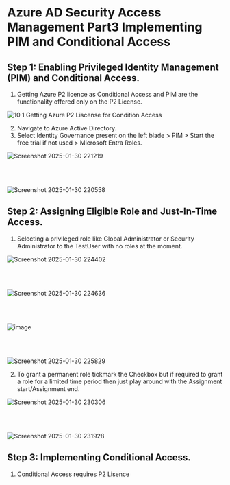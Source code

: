 # Azure AD Security Access Management Part3 Implementing PIM and Conditional Access
## Step 1: Enabling Privileged Identity Management (PIM) and Conditional Access.
1. Getting Azure P2 licence as Conditional Access and PIM are the functionality offered only on the P2 License.

![10 1 Getting Azure P2 Liscense for Condition Access](https://github.com/user-attachments/assets/b0744900-c806-4a05-bb3c-0b8df35297f6)


2. Navigate to Azure Active Directory.
3. Select Identity Governance present on the left blade > PIM > Start the free trial if not used > Microsoft Entra Roles.

![Screenshot 2025-01-30 221219](https://github.com/user-attachments/assets/4694830e-d81b-41e5-bfd8-d2d1a43474b7)

<br><br>

![Screenshot 2025-01-30 220558](https://github.com/user-attachments/assets/2b34acf9-03d4-4991-a1ab-7b93172d4706)




## Step 2: Assigning Eligible Role and Just-In-Time Access.

1. Selecting a privileged role like Global Administrator or Security Administrator to the TestUser with no roles at the moment.
 
![Screenshot 2025-01-30 224402](https://github.com/user-attachments/assets/f9a35a24-e21b-47d4-ba33-9b3c6e111a8b)

<br><br>

![Screenshot 2025-01-30 224636](https://github.com/user-attachments/assets/3531637e-b560-4d95-af59-a5a62244b28f)

<br><br>

![image](https://github.com/user-attachments/assets/b5a80ed6-852e-4a17-a146-41a6572d6179)

<br><br>

![Screenshot 2025-01-30 225829](https://github.com/user-attachments/assets/8adbdfd7-aeba-4bce-b5b7-0943fd9b8233)

2. To grant a permanent role tickmark the Checkbox but if required to grant a role for a limited time period then just play around with the Assignment start/Assignment end.

![Screenshot 2025-01-30 230306](https://github.com/user-attachments/assets/15b56c38-ac4e-4a2e-9dde-78787bd82e55)

<br><br>

![Screenshot 2025-01-30 231928](https://github.com/user-attachments/assets/fcff7b23-a2a5-4a69-a940-032ee4d8e2fa)

## Step 3: Implementing Conditional Access.
1. Conditional Access requires P2 Lisence 
